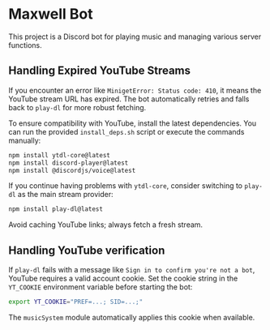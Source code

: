 # Maxwell Bot

This project is a Discord bot for playing music and managing various server functions.

## Handling Expired YouTube Streams

If you encounter an error like `MinigetError: Status code: 410`, it means the YouTube stream URL has expired. The bot automatically retries and falls back to `play-dl` for more robust fetching.

To ensure compatibility with YouTube, install the latest dependencies. You can run the
provided `install_deps.sh` script or execute the commands manually:

```bash
npm install ytdl-core@latest
npm install discord-player@latest
npm install @discordjs/voice@latest
```

If you continue having problems with `ytdl-core`, consider switching to `play-dl` as the main
stream provider:

```bash
npm install play-dl@latest
```

Avoid caching YouTube links; always fetch a fresh stream.

## Handling YouTube verification

If `play-dl` fails with a message like `Sign in to confirm you're not a bot`,
YouTube requires a valid account cookie.  Set the cookie string in the `YT_COOKIE`
environment variable before starting the bot:

```bash
export YT_COOKIE="PREF=...; SID=...;"
```

The `musicSystem` module automatically applies this cookie when available.
